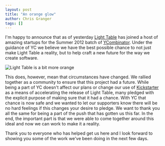 ```yaml
---
layout: post
title: "An orange glow"
author: Chris Granger
tags: []
---
```


I'm happy to announce that as of yesterday [Light Table][lt] has joined a host of amazing startups for the Summer 2012 batch of [YCombinator][yc]. Under the guidance of YC we believe we have the best possible chance to not just make Light Table a reality, but to help craft a new future for the way we create software.

![Light Table is a bit more orange](/images/lightable/orangelogosmaller.png)

This does, however, mean that circumstances have changed. We rallied together as a community to ensure that this project had a future. While being a part of YC doesn't affect our plans or change our use of [Kickstarter][ks] as a means of accelerating the release of Light Table, many pledged with the explicit purpose of making sure that it had a chance. With YC that chance is now safe and we wanted to let our supporters know there will be no hard feelings if this changes your desire to pledge. We want to thank you all the same for being a part of the push that has gotten us this far. In the end, the important part is that we were able to come together around this ideal and now we can work to make it a reality.

Thank you to everyone who has helped get us here and I look forward to showing you some of the work we've been doing in the next few days.

[yc]: http://ycombinator.com
[lt]: http://www.chris-granger.com/2012/04/12/light-table---a-new-ide-concept/
[ks]: http://www.kickstarter.com/projects/ibdknox/light-table
